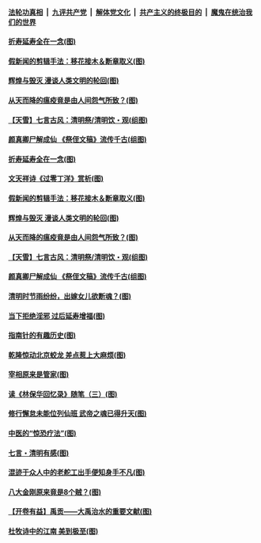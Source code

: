 

####  [法轮功真相](../../../../basic/blob/master/README.md?t=04060301) &nbsp;|&nbsp; [九评共产党](../../../../9ping.md/blob/master/README.md?t=04060301) &nbsp;|&nbsp; [解体党文化](../../../../jtdwh.md/blob/master/README.md?t=04060301)  &nbsp;|&nbsp; [共产主义的终极目的](../../../../gczydzjmd.md/blob/master/README.md?t=04060301) &nbsp;|&nbsp; [魔鬼在统治我们的世界](../../../../mgztzwmdsj.md/blob/master/README.md?t=04060301) 

#### [折寿延寿全在一念(图)](../pages/p7/928271.md?t=04060301) 

#### [假新闻的剪辑手法：移花接木＆断章取义(图)](../pages/p7/928568.md?t=04060301) 

#### [辉煌与毁灭 漫谈人类文明的轮回(图)](../pages/p7/928269.md?t=04060301) 

#### [从天而降的瘟疫竟是由人间怨气所致？(图)](../pages/p7/928375.md?t=04060301) 

#### [【天雪】七言古风：清明祭/清明饮・观(组图)](../pages/p7/928585.md?t=04060301) 

#### [颜真卿尸解成仙 《祭侄文稿》流传千古(组图)](../pages/p7/926379.md?t=04060301) 

#### [折寿延寿全在一念(图)](../pages/p7/928271.md?t=04060301) 

#### [文天祥诗《过零丁洋》赏析(图)](../pages/p7/928360.md?t=04060301) 

#### [假新闻的剪辑手法：移花接木＆断章取义(图)](../pages/p7/928568.md?t=04060301) 

#### [辉煌与毁灭 漫谈人类文明的轮回(图)](../pages/p7/928269.md?t=04060301) 

#### [从天而降的瘟疫竟是由人间怨气所致？(图)](../pages/p7/928375.md?t=04060301) 

#### [【天雪】七言古风：清明祭/清明饮・观(组图)](../pages/p7/928585.md?t=04060301) 

#### [颜真卿尸解成仙 《祭侄文稿》流传千古(组图)](../pages/p7/926379.md?t=04060301) 

#### [清明时节雨纷纷，出嫁女儿欲断魂？(图)](../pages/p7/928229.md?t=04060301) 

#### [当下拒绝淫邪 过后延寿增福(图)](../pages/p7/928142.md?t=04060301) 

#### [指南针的有趣历史(图)](../pages/p7/927838.md?t=04060301) 

#### [乾隆惊动北京蛟龙 差点惹上大麻烦(图)](../pages/p7/928247.md?t=04060301) 

#### [宰相原来是管家(图)](../pages/p7/927841.md?t=04060301) 

#### [读《林保华回忆录》随笔（三）(图)](../pages/p7/927928.md?t=04060301) 

#### [修行懈怠未能位列仙班 武帝之魂已得升天(图)](../pages/p7/927921.md?t=04060301) 

#### [中医的“惊恐疗法”(图)](../pages/p7/927840.md?t=04060301) 

#### [七言・清明有感(图)](../pages/p7/928236.md?t=04060301) 

#### [混迹于众人中的老舵工出手便知身手不凡(图)](../pages/p7/927890.md?t=04060301) 

#### [八大金刚原来竟是8个贼？(图)](../pages/p7/927994.md?t=04060301) 

#### [【开卷有益】禹贡——大禹治水的重要文献(图)](../pages/p7/927930.md?t=04060301) 

#### [杜牧诗中的江南 美到极至(图)](../pages/p7/928144.md?t=04060301) 

